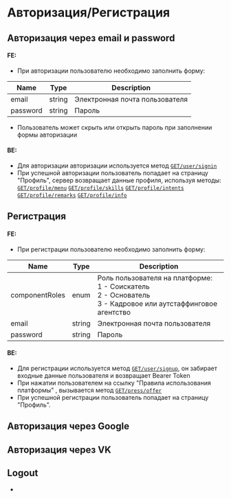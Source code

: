 # Авторизация/Регистрация

## Авторизация через email и password

#### FE:
* При авторизации пользователю необходимо заполнить форму:

|Name|Type|Description|
|-|--------|---|
|email|string|Электронная почта пользователя|
|password|string|Пароль|

* Пользователь может скрыть или открыть пароль при заполнении формы авторизации

#### BE:

* Для авторизации авторизации используется метод [`GET/user/signin`](https://leoka-estetica-dev.ru.net/swagger/index.html)
* При успешной авторизации пользователь попадает на страницу "Профиль", сервер возвращает данные профиля, используя методы:
[`GET/profile/menu`](https://leoka-estetica-dev.ru.net/swagger/index.html)
[`GET/profile/skills`](https://leoka-estetica-dev.ru.net/swagger/index.html)
[`GET/profile/intents`](https://leoka-estetica-dev.ru.net/swagger/index.html)
[`GET/profile/remarks`](https://leoka-estetica-dev.ru.net/swagger/index.html)
[`GET/profile/info`](https://leoka-estetica-dev.ru.net/swagger/index.html)

## Регистрация 

#### FE:
* При регистрации пользователю необходимо заполнить форму:

|Name|Type|Description|
|-|--------|---|
|componentRoles|enum|Роль пользователя на платформе:<br>  1 - Соискатель <br>2 - Основатель<br>3 - Кадровое или аутстаффинговое агентство|
|email|string|Электронная почта пользователя|
|password|string|Пароль|

#### BE:

* Для регистрации используется метод [`GET/user/signup`](https://leoka-estetica-dev.ru.net/swagger/index.html), он забирает входные данные пользователя и возвращает Bearer Token
* При нажатии пользователем на ссылку "Правила использования платформы" , вызывается метод [`GET/press/offer`](https://leoka-estetica-dev.ru.net/swagger/index.html)
* При успешной регистрации пользователь попадает на страницу "Профиль".

## Авторизация через Google



## Авторизация через VK


## Logout
* 
